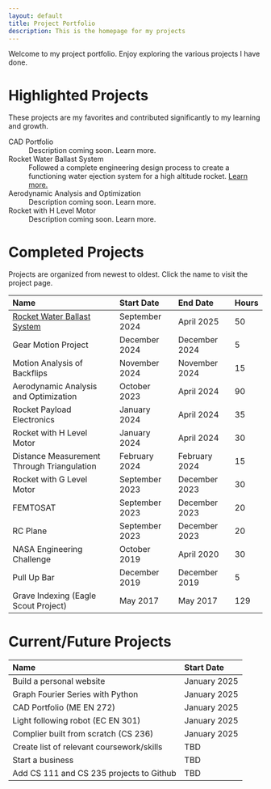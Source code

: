 ```yaml
---
layout: default
title: Project Portfolio
description: This is the homepage for my projects
---
```


Welcome to my project portfolio. Enjoy exploring the various projects I have done. 

# Highlighted Projects

These projects are my favorites and contributed significantly to my learning and growth.

<dl>
<dt>CAD Portfolio</dt>
<dd>Description coming soon. Learn more.</dd>
<dt>Rocket Water Ballast System</dt>
<dd>Followed a complete engineering design process to create a functioning water ejection system for a high altitude rocket. <a href="https://austin006.github.io/Projects/water-ballast.html">Learn more.</a></dd>
<dt>Aerodynamic Analysis and Optimization</dt>
<dd>Description coming soon. Learn more.</dd>
<dt>Rocket with H Level Motor</dt>
<dd>Description coming soon. Learn more.</dd>
</dl>

# Completed Projects

Projects are organized from newest to oldest. Click the name to visit the project page.

| Name                                  | Start Date     | End Date       | Hours |
|:--------------------------------------|:---------------|:---------------|:------|
| [Rocket Water Ballast System](https://austin006.github.io/Projects/water-ballast.html)  | September 2024       | April 2025     |  50  |
| Gear Motion Project                               | December 2024     | December 2024       | 5 |
| Motion Analysis of Backflips                      | November 2024     | November 2024       | 15 |
| Aerodynamic Analysis and Optimization             | October 2023      | April 2024       | 90 |
| Rocket Payload Electronics                        | January 2024      | April 2024 | 35 |
| Rocket with H Level Motor                         | January 2024      | April 2024 | 30 |
| Distance Measurement Through Triangulation        | February 2024     | February 2024 | 15 |
| Rocket with G Level Motor                         | September 2023    | December 2023 | 30 |
| FEMTOSAT                                          | September 2023    | December 2023     | 20 |
| RC Plane                                          | September 2023    | December 2023     | 20 |
| NASA Engineering Challenge                        | October 2019      | April 2020 | 30 |
| Pull Up Bar                                       | December 2019     | December 2019     | 5 |
| Grave Indexing (Eagle Scout Project)              | May 2017          | May 2017 | 129 |

# Current/Future Projects

| Name                                       | Start Date |
|:-------------------------------------------|:-----------|
| Build a personal website                   | January 2025 |
| Graph Fourier Series with Python           | January 2025 | 
| CAD Portfolio (ME EN 272)                  | January 2025 |
| Light following robot (EC EN 301)          | January 2025 |
| Complier built from scratch (CS 236)       | January 2025 |
| Create list of relevant coursework/skills  | TBD |
| Start a business                           | TBD |
| Add CS 111 and CS 235 projects to Github   | TBD |